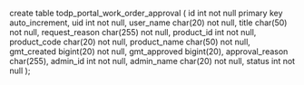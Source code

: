 create table todp_portal_work_order_approval (
		id int not null primary key auto_increment,
		uid int not null,
        user_name char(20) not null,
        title char(50) not null,
        request_reason char(255) not null,
        product_id int not null,
        product_code char(20) not null,
        product_name char(50) not null,
        gmt_created bigint(20) not null,
        gmt_approved bigint(20),
        approval_reason char(255),
        admin_id int not null,
        admin_name char(20) not null,
        status int not null
);
